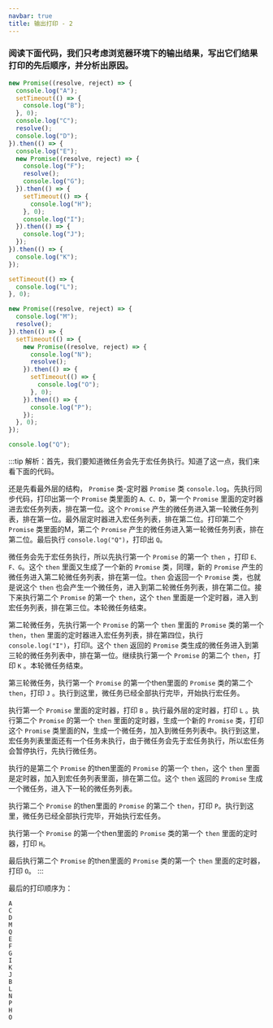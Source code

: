 ```yaml
---
navbar: true
title: 输出打印 - 2
---
```


### 阅读下面代码，我们只考虑浏览器环境下的输出结果，写出它们结果打印的先后顺序，并分析出原因。

```js
new Promise((resolve, reject) => {
  console.log("A");
  setTimeout(() => {
    console.log("B");
  }, 0);
  console.log("C");
  resolve();
  console.log("D");
}).then(() => {
  console.log("E");
  new Promise((resolve, reject) => {
    console.log("F");
    resolve();
    console.log("G");
  }).then(() => {
    setTimeout(() => {
      console.log("H");
    }, 0);
    console.log("I");
  }).then(() => {
    console.log("J");
  });
}).then(() => {
  console.log("K");
});

setTimeout(() => {
  console.log("L");
}, 0);

new Promise((resolve, reject) => {
  console.log("M");
  resolve();
}).then(() => {
  setTimeout(() => {
    new Promise((resolve, reject) => {
      console.log("N");
      resolve();
    }).then(() => {
      setTimeout(() => {
        console.log("O");
      }, 0);
    }).then(() => {
      console.log("P");
    });
  }, 0);
});

console.log("Q");
```

:::tip 解析：首先，我们要知道微任务会先于宏任务执行。知道了这一点，我们来看下面的代码。

还是先看最外层的结构， `Promise` 类-定时器 `Promise` 类 `console.log`。先执行同步代码，打印出第一个 `Promise` 类里面的 `A、C、D`，第一个 `Promise` 里面的定时器进去宏任务列表，排在第一位。这个 `Promise` 产生的微任务进入第一轮微任务列表，排在第一位。最外层定时器进入宏任务列表，排在第二位。打印第二个 `Promise` 类里面的M，第二个 `Promise` 产生的微任务进入第一轮微任务列表，排在第二位。最后执行 `console.log("Q")`，打印出 `Q`。

微任务会先于宏任务执行，所以先执行第一个 `Promise` 的第一个 `then` ，打印 `E、F、G`。这个 `then` 里面又生成了一个新的 `Promise` 类，同理，新的 `Promise` 产生的微任务进入第二轮微任务列表，排在第一位。`then` 会返回一个 `Promise` 类，也就是说这个 `then` 也会产生一个微任务，进入到第二轮微任务列表，排在第二位。接下来执行第二个 `Promise` 的第一个 `then`，这个 `then` 里面是一个定时器，进入到宏任务列表，排在第三位。本轮微任务结束。

第二轮微任务，先执行第一个 `Promise` 的第一个 `then` 里面的 `Promise` 类的第一个 `then`，`then` 里面的定时器进入宏任务列表，排在第四位，执行 `console.log("I")`，打印I。这个 `then` 返回的 `Promise` 类生成的微任务进入到第三轮的微任务列表中，排在第一位。继续执行第一个 `Promise` 的第二个 `then`，打印 `K` 。本轮微任务结束。

第三轮微任务，执行第一个 `Promise` 的第一个then里面的 `Promise` 类的第二个 `then`，打印 `J` 。执行到这里，微任务已经全部执行完毕，开始执行宏任务。

执行第一个 `Promise` 里面的定时器，打印 `B` 。执行最外层的定时器，打印 `L` 。执行第二个 `Promise` 的第一个 `then` 里面的定时器，生成一个新的 `Promise` 类，打印这个 `Promise` 类里面的N，生成一个微任务，加入到微任务列表中。执行到这里，宏任务列表里面还有一个任务未执行，由于微任务会先于宏任务执行，所以宏任务会暂停执行，先执行微任务。

执行的是第二个 `Promise` 的then里面的 `Promise` 的第一个 `then`，这个 `then` 里面是定时器，加入到宏任务列表里面，排在第二位。这个 `then` 返回的 `Promise` 生成一个微任务，进入下一轮的微任务列表。

执行第二个 `Promise` 的then里面的 `Promise` 的第二个 `then`，打印 `P`。执行到这里，微任务已经全部执行完毕，开始执行宏任务。

执行第一个 `Promise` 的第一个then里面的 `Promise` 类的第一个 `then` 里面的定时器，打印 `H`。

最后执行第二个 `Promise` 的then里面的 `Promise` 类的第一个 `then` 里面的定时器，打印 `O`。
:::

最后的打印顺序为：

```
A
C
D
M
Q
E
F
G
I
K
J
B
L
N
P
H
O
```
